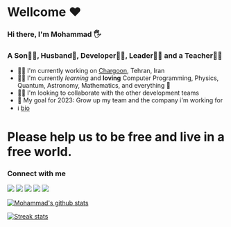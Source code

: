 # Wellcome ♥

### Hi there, I'm Mohammad 🖐

### A Son🦸‍♂️, Husband🧔, Developer👨‍💻, Leader👨‍⚖️ and a Teacher👨‍🏫

- 👨‍🏭 I'm currently working on [Chargoon](https://www.chargoon.com/), Tehran, Iran
- 👨‍🎓 I'm currently _learning_ and **loving** Computer Programming, Physics, Quantum, Astronomy, Mathematics, and everything 🤣
- 👯‍♀️ I'm looking to collaborate with the other development teams
- 🥅 My goal for 2023: Grow up my team and the company i'm working for
- ℹ   [bio](https://bio.site/mirmostafa)
# Please help us to be free and live in a free world.

### Connect with me

[<img src="https://img.icons8.com/color/linkedin.png"/>](https://www.linkedin.com/in/mirmostafa/)
[<img src="https://img.icons8.com/color/github.png"/>](https://github.com/mirmostafa)
[<img src="https://img.icons8.com/color/instagram.png"/>](https://www.instagram.com/mirmostafa3/)
[<img src="https://img.icons8.com/color/twitter.png"/>](https://twitter.com/_mirmostafa_)
[<img src="https://img.icons8.com/color/stackoverflow.png"/>](https://stackoverflow.com/users/1477810)

[![Mohammad's github stats](https://github-readme-stats.vercel.app/api?username=Mirmostafa&show_icons=true&title_color=fff&icon_color=79ff97&text_color=9f9f9f&bg_color=151515)](https://github.com/mirmostafa)

[![Streak stats](https://github-readme-streak-stats.herokuapp.com/?user=Mirmostafa&theme=dark)](https://github.com/mirmostafa)
